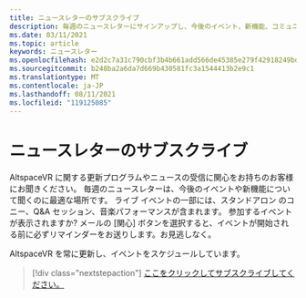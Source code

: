 ```yaml
---
title: ニュースレターのサブスクライブ
description: 毎週のニュースレターにサインアップし、今後のイベント、新機能、コミュニティ情報を最新の情報にしてください。
ms.date: 03/11/2021
ms.topic: article
keywords: ニュースレター
ms.openlocfilehash: e2d2c7a31c790cbf3b4b661add566de45385e279f42918249bd6b20a203aeb94
ms.sourcegitcommit: b248ba2a6da7d669b430581fc3a1544413b2e9c1
ms.translationtype: MT
ms.contentlocale: ja-JP
ms.lasthandoff: 08/11/2021
ms.locfileid: "119125085"
---
```

# <a name="subscribing-to-our-newsletter"></a>ニュースレターのサブスクライブ

AltspaceVR に関する更新プログラムやニュースの受信に関心をお持ちのお客様にお聞きください。 毎週のニュースレターは、今後のイベントや新機能について聞くのに最適な場所です。 ライブ イベントの一部には、スタンドアロン のコニー、Q&A セッション、音楽パフォーマンスが含まれます。 参加するイベントが表示されますか? メールの [関心] ボタンを選択すると、イベントが開始される前に必ずリマインダーをお送りします。お見逃しなく。

AltspaceVR を常に更新し、イベントをスケジュールしています。 

> [!div class="nextstepaction"] 
> [ここをクリックしてサブスクライブしてください。](http://altvr.us7.list-manage.com/subscribe?u=ca3b0ab1f83e7c2123f094df6&id=519b6a1ca4)